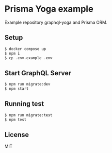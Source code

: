 # Prisma Yoga example

Example repository graphql-yoga and Prisma ORM.

## Setup

```sh
$ docker compose up
$ npm i
$ cp .env.example .env
```

## Start GraphQL Server

```sh
$ npm run migrate:dev
$ npm start
```

## Running test

```sh
$ npm run migrate:test
$ npm test
```

## License

MIT
